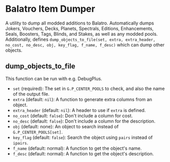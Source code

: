 # Balatro Item Dumper

A utility to dump all modded additions to Balatro. Automatically dumps Jokers, Vouchers, Decks, Planets, Spectrals, Editions, Enhancements, Seals, Boosters, Tags, Blinds, and Stakes, as well as any modded pools. Additionally, defines `dump_objects_to_file(set, extra, extra_header, no_cost, no_desc, obj, key_flag, f_name, f_desc)` which can dump other objects.

## dump_objects_to_file

This function can be run with e.g. DebugPlus.

- `set` (required): The set in `G.P_CENTER_POOLS` to check, and also the name of the output file.
- `extra` (default: `nil`): A function to generate extra columns from an object.
- `extra_header` (default: `nil`): A header to use if `extra` is defined.
- `no_cost` (default: `false`): Don't include a column for cost.
- `no_desc` (default: `false`): Don't include a column for the description.
- `obj` (default: none): An object to search instead of `G.P_CENTER_POOLS[set]`.
- `key_flag` (default: `false`): Search the object using `pairs` instead of `ipairs`.
- `f_name` (default: normal): A function to get the object's name.
- `f_desc` (default: normal): A function to get the object's description.
